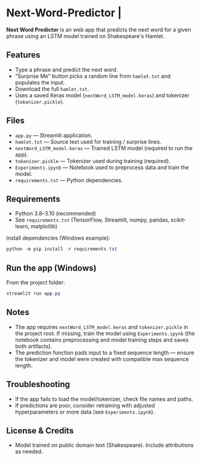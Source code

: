 # Next-Word-Predictor |
**Next Word Predictor** is an web app that predicts the next word for a given phrase using an LSTM model trained on Shakespeare's Hamlet.

## Features
- Type a phrase and predict the next word.
- "Surprise Me" button picks a random line from `hamlet.txt` and populates the input.
- Download the full `hamlet.txt`.
- Uses a saved Keras model (`nextWord_LSTM_model.keras`) and tokenizer (`tokenizer.pickle`).

## Files
- `app.py` — Streamlit application.
- `hamlet.txt` — Source text used for training / surprise lines.
- `nextWord_LSTM_model.keras` — Trained LSTM model (required to run the app).
- `tokenizer.pickle` — Tokenizer used during training (required).
- `Experiments.ipynb` — Notebook used to preprocess data and train the model.
- `requirements.txt` — Python dependencies.

## Requirements
- Python 3.8–3.10 (recommended)
- See `requirements.txt` (TensorFlow, Streamlit, numpy, pandas, scikit-learn, matplotlib)

Install dependencies (Windows example):
```powershell
python -m pip install -r requirements.txt
```

## Run the app (Windows)
From the project folder:
```powershell
streamlit run app.py
```
## Notes
- The app requires `nextWord_LSTM_model.keras` and `tokenizer.pickle` in the project root. If missing, train the model using `Experiments.ipynb` (the notebook contains preprocessing and model training steps and saves both artifacts).
- The prediction function pads input to a fixed sequence length — ensure the tokenizer and model were created with compatible max sequence length.

## Troubleshooting
- If the app fails to load the model/tokenizer, check file names and paths.
- If predictions are poor, consider retraining with adjusted hyperparameters or more data (see `Experiments.ipynb`).

## License & Credits
- Model trained on public domain text (Shakespeare). Include attributions as needed.
